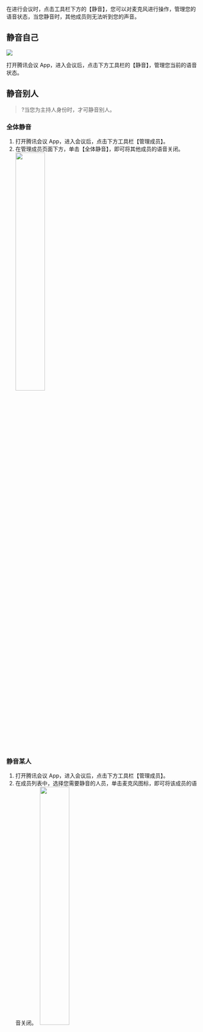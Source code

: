 在进行会议时，点击工具栏下方的【静音】，您可以对麦克风进行操作，管理您的语音状态，当您静音时，其他成员则无法听到您的声音。


## 静音自己
![](https://main.qcloudimg.com/raw/a42225b33fc90739a5997de73004bd49.jpg)

打开腾讯会议 App，进入会议后，点击下方工具栏的【静音】，管理您当前的语音状态。

## 静音别人
>?当您为主持人身份时，才可静音别人。


### 全体静音
1. 打开腾讯会议 App，进入会议后，点击下方工具栏【管理成员】。
2. 在管理成员页面下方，单击【全体静音】，即可将其他成员的语音关闭。
&nbsp;<img src="https://main.qcloudimg.com/raw/4410fb11bc229534cf3595de6564987f.png" width="40%">

### 静音某人
1. 打开腾讯会议 App，进入会议后，点击下方工具栏【管理成员】。
2. 在成员列表中，选择您需要静音的人员，单击麦克风图标，即可将该成员的语音关闭。
&nbsp;<img src="https://main.qcloudimg.com/raw/993521aa4ecfbaf4c429cfb2124a743e.png" width="40%">
